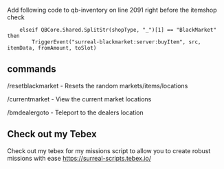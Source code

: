Add following code to qb-inventory on line 2091 right before the itemshop check

		elseif QBCore.Shared.SplitStr(shopType, "_")[1] == "BlackMarket" then
			TriggerEvent("surreal-blackmarket:server:buyItem", src, itemData, fromAmount, toSlot)



## commands ##
/resetblackmarket - Resets the random markets/items/locations

/currentmarket - View the current market locations

/bmdealergoto - Teleport to the dealers location


## Check out my Tebex ##
Check out my tebex for my missions script to allow you to create robust missions with ease
https://surreal-scripts.tebex.io/